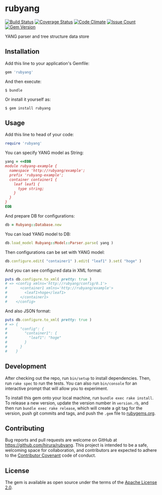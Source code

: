 # rubyang

[![Build Status](https://travis-ci.org/hirura/rubyang.svg?branch=master)](https://travis-ci.org/hirura/rubyang)
[![Coverage Status](https://coveralls.io/repos/github/hirura/rubyang/badge.svg?branch=master)](https://coveralls.io/github/hirura/rubyang?branch=master)
[![Code Climate](https://codeclimate.com/github/hirura/rubyang/badges/gpa.svg)](https://codeclimate.com/github/hirura/rubyang)
[![Issue Count](https://codeclimate.com/github/hirura/rubyang/badges/issue_count.svg)](https://codeclimate.com/github/hirura/rubyang)
[![Gem Version](https://badge.fury.io/rb/rubyang.svg)](https://badge.fury.io/rb/rubyang)

YANG parser and tree structure data store

## Installation

Add this line to your application's Gemfile:

```ruby
gem 'rubyang'
```

And then execute:

    $ bundle

Or install it yourself as:

    $ gem install rubyang

## Usage

Add this line to head of your code:

```ruby
require 'rubyang'
```

You can specify YANG model as String:

```ruby
yang = <<EOB
module rubyang-example {
  namespace 'http://rubyang/example';
  prefix 'rubyang-example';
  container container1 {
    leaf leaf1 {
      type string;
    }
  }
}
EOB
```

And prepare DB for configurations:

```ruby
db = Rubyang::Database.new
```

You can load YANG model to DB:

```ruby
db.load_model Rubyang::Model::Parser.parse( yang )
```

Then configurations can be set with YANG model:

```ruby
db.configure.edit( "container1" ).edit( "leaf1" ).set( "hoge" )
```

And you can see configured data in XML format:

```ruby
puts db.configure.to_xml( pretty: true )
# => <config xmlns='http://rubyang/config/0.1'>
#      <container1 xmlns='http://rubyang/example'>
#        <leaf1>hoge</leaf1>
#      </container1>
#    </config>
```

And also JSON format:

```ruby
puts db.configure.to_xml( pretty: true )
# => {
#      "config": {
#        "container1": {
#          "leaf1": "hoge"
#        }
#      }
#    }
```

## Development

After checking out the repo, run `bin/setup` to install dependencies. Then, run `rake spec` to run the tests. You can also run `bin/console` for an interactive prompt that will allow you to experiment.

To install this gem onto your local machine, run `bundle exec rake install`. To release a new version, update the version number in `version.rb`, and then run `bundle exec rake release`, which will create a git tag for the version, push git commits and tags, and push the `.gem` file to [rubygems.org](https://rubygems.org).

## Contributing

Bug reports and pull requests are welcome on GitHub at https://github.com/hirura/rubyang. This project is intended to be a safe, welcoming space for collaboration, and contributors are expected to adhere to the [Contributor Covenant](http://contributor-covenant.org) code of conduct.


## License

The gem is available as open source under the terms of the [Apache License 2.0](https://opensource.org/licenses/Apache-2.0).

